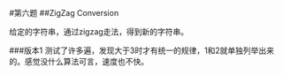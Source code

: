 #第六题
##ZigZag Conversion

给定的字符串，通过zigzag走法，得到新的字符串。

###版本1
测试了许多遍，发现大于3时才有统一的规律，1和2就单独列举出来的。感觉没什么算法可言，速度也不快。

